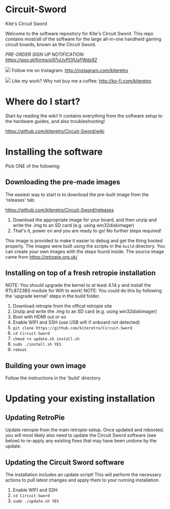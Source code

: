 # Circuit-Sword
Kite's Circuit Sword

Welcome to the software repository for Kite's Circuit Sword. This repo contains most/all of the software for the large all-in-one handheld gaming circuit boards, known as the Circuit Sword.

_PRE-ORDER SIGN UP NOTIFICATION: https://goo.gl/forms/e97uUvPOfUxPWdz82_

![](https://i.imgur.com/ibdWkuw.png) Follow me on Instagram: http://instagram.com/kiteretro

![](https://i.imgur.com/s4VyfJG.png) Like my work? Why not buy me a coffee: http://ko-fi.com/kiteretro

# Where do I start?
Start by reading the wiki! It contains everything from the software setup to the hardware guides, and also troubleshooting!

https://github.com/kiteretro/Circuit-Sword/wiki

# Installing the software
Pick ONE of the following:

## Downloading the pre-made images
The easiest way to start is to download the pre-built image from the 'releases' tab:

https://github.com/kiteretro/Circuit-Sword/releases

1. Download the appropriate image for your board, and then unzip and write the .img to an SD card (e.g. using win32diskimager)
2. That's it, power on and you are ready to go! No further steps required!

This image is provided to make it easier to debug and get the thing booted properly. The images were built using the scripts in the `build` directory. You can create your own images with the steps found inside. The source image came from https://retropie.org.uk/

## Installing on top of a fresh retropie installation
NOTE: You should upgrade the kernel to at least 4.14.y and install the RTL8723BS module for Wifi to work!
NOTE: You could do this by following the 'upgrade kernel' steps in the build folder.

1. Download retropie from the offical retropie site
2. Unzip and write the .img to an SD card (e.g. using win32diskimager)
3. Boot with HDMI out or so
4. Enable WIFI and SSH (use USB wifi if onboard not detected)
5. `git clone https://github.com/kiteretro/Circuit-Sword`
6. `cd Circuit-Sword`
7. `chmod +x update.sh install.sh`
8. `sudo ./install.sh YES` 
9. `reboot`

## Building your own image
Follow the instructions in the 'build' directory.

# Updating your existing installation
## Updating RetroPie
Update retropie from the main retropie-setup. Once updated and rebooted, you will most likely also need to update the Circuit Sword software (see below) to re-apply any existing fixes that may have been undone by the update.

## Updating the Circuit Sword software
The installation includes an update script! This will perform the necessary actions to pull latest changes and apply them to your running installation.

1. Enable WIFI and SSH
2. `cd Circuit-Sword`
3. `sudo ./update.sh YES`
